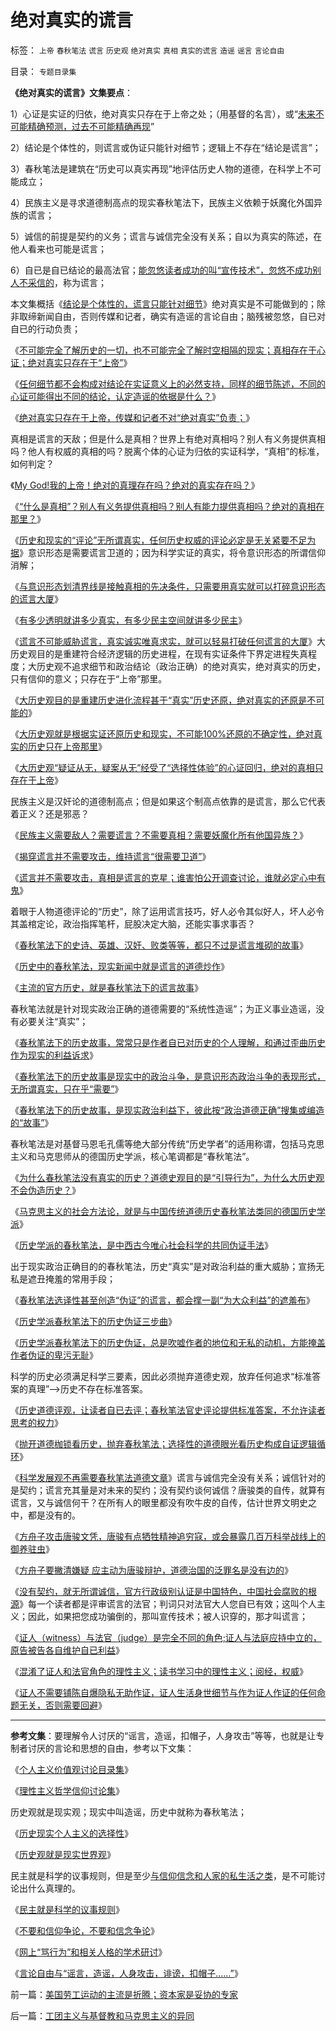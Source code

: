# 绝对真实的谎言

标签： `上帝` `春秋笔法` `谎言` `历史观` `绝对真实` `真相` `真实的谎言` `造谣` `谣言` `言论自由` 

目录： `专题目录集`

**《绝对真实的谎言》文集要点**：

1）心证是实证的归依，绝对真实只存在于上帝之处；（用基督的名言），或“[未来不可能精确预测，过去不可能精确再现](../../../2010/5/9/历史是必须被假设的.md)”

2）结论是个体性的，则谎言或伪证只能针对细节；逻辑上不存在“结论是谎言”；

3）春秋笔法是建筑在“历史可以真实再现”地评估历史人物的道德，在科学上不可能成立；

4）民族主义是寻求道德制高点的现实春秋笔法下，民族主义依赖于妖魔化外国异族的谎言；

5）诚信的前提是契约的义务；谎言与诚信完全没有关系；自以为真实的陈述，在他人看来也可能是谎言；

6）自已是自已结论的最高法官；[能忽悠读者成功的叫“宣传技术”，忽悠不成功别人不采信的](../../../2011/2/23/利益的沟通科学和洗脑的艺术.md)，称为谎言；



本文集概括《[结论是个体性的，谎言只能针对细节](../../../2011/6/26/结论是个体性的，谎言只能针对细节.md)》绝对真实是不可能做到的；除非取缔新闻自由，否则传媒和记者，确实有造谣的言论自由；脑残被忽悠，自已对自已的行动负责；

《[不可能完全了解历史的一切，也不可能完全了解时空相隔的现实；真相存在于心证；绝对真实只存在于“上帝”](../../../2011/6/9/历史观就是现实的世界观.md)》

《[任何细节都不会构成对结论在实证意义上的必然支持，同样的细节陈述，不同的心证可能得出不同的结论，认定造谣的依据是什么？](../../../2011/6/15/为什么会“同意，Concuring&nbsp;Opinion&quot;？.md)》

《[绝对真实只存在于上帝，传媒和记者不对“绝对真实”负责；](../../../2010/12/9/传媒和记者不负责“绝对真实”;维基解密不可能泄密；.md)》



真相是谎言的天敌；但是什么是真相？世界上有绝对真相吗？别人有义务提供真相吗？他人有权威的真相的吗？脱离个体的心证为归依的实证科学，“真相”的标准，如何判定？

《[My
God!我的上帝！绝对的真理存在吗？绝对的真实存在吗？](../../../2009/6/25/My&nbsp;God!我的上帝！绝对的真理存在吗？.md)》

《[“什么是真相”？别人有义务提供真相吗？别人有能力提供真相吗？绝对的真相在那里？](../../../2011/3/2/什么是真相？预测未来对不对？.md)》

《[历史和现实的“评论”无所谓真实，任何历史权威的评论必定是无关紧要不足为据](../../../2010/8/11/历史“评论”无所谓真实.md)》意识形态是需要谎言卫道的；因为科学实证的真实，将令意识形态的所谓信仰消解；

《[与意识形态划清界线是接触真相的先决条件，只需要用真实就可以打碎意识形态的谎言大厦](../../../2010/10/17/唯实求真打破谎言的大厦.md)》

《[有多少透明就讲多少真实，有多少民主空间就讲多少民主](../../../2010/3/16/部分世界古代史是今天的国家机密.md)》

《[谎言不可能威胁谎言，真实诚实唯真求实，就可以轻易打破任何谎言的大厦](../../../2009/7/14/“职业右派竟然用真相攻击热比娅的谎言！”.md)》大历史观目的是重建符合经济逻辑的历史进程，在现有实证条件下界定进程失真程度；大历史观不追求细节和政治结论（政治正确）的绝对真实，绝对真实的历史，只有信仰的意义；只存在于“上帝”那里。

《[大历史观目的是重建历史进化流程甚于“真实”历史还原，绝对真实的还原是不可能的](../../../2010/5/9/真实的历史可以比文学更精彩.md)》

《[大历史观就是根据实证还原历史和现实，不可能100%还原的不确定性，绝对真实的历史只在上帝那里](../../../2009/5/26/实证采样量和实证关系，“真相”和证据.md)》

《[大历史观“疑证从无，疑案从无”经受了“选择性体验”的心证回归，绝对的真相只存在于上帝](../../../2010/6/22/最大的敌人是自已；科学实证标准的的回归测试.md)》



民族主义是汉奸论的道德制高点；但是如果这个制高点依靠的是谎言，那么它代表着正义？还是邪恶？

《[民族主义需要敌人？需要谎言？不需要真相？需要妖魔化所有他国异族？](../../../2010/3/22/中国应该开始学会讲实力.md)》

《[揭穿谎言并不需要攻击，维持谎言“很需要卫道”](../../../2010/3/13/历史惯性耗尽文明才能“升级”.md)》

《[谎言并不需要攻击，真相是谎言的克星；谁害怕公开调查讨论，谁就必定心中有鬼](../../../2009/7/14/“职业右派竟然用真相攻击热比娅的谎言！”.md)》



着眼于人物道德评论的“历史”，除了运用谎言技巧，好人必令其似好人，坏人必令其盖棺定论，政治指挥笔杆，屁股决定大脑，还能实事求事否？

《[春秋笔法下的史诗、英雄、汉奸、败类等等，都只不过是谎言堆砌的故事](../../../2009/8/22/刀笔吏之史诗与史实.md)》

《[历史中的春秋笔法，现实新闻中就是谎言的道德炒作](../../../2009/8/22/新闻自由不是史诗也不代表公正.md)》

《[主流的官方历史，就是春秋笔法下的谎言故事](../../../2008/10/25/历史，你的名字叫故事.md)》

春秋笔法就是针对现实政治正确的道德需要的“系统性造谣”；为正义事业造谣，没有必要关注“真实”；

《[春秋笔法下的历史故事，常常只是作者自已对历史的个人理解，和通过歪曲历史作为现实的利益诉求](../../../2008/10/25/历史，你的名字叫故事.md)》

《[春秋笔法下的历史故事是现实中的政治斗争，是意识形态政治斗争的表现形式，无所谓真实，只在乎“需要”](../../../2008/10/25/明末历史在儒教道德口水仗中模糊.md)》

《[春秋笔法下的历史故事，是现实政治利益下，彼此按“政治道德正确”搜集或编造的“故事”](../../../2008/10/25/袁崇焕的是是非非：历史，不是道德素材库.md)》



春秋笔法是对基督马恩毛孔儒等绝大部分传统“历史学者”的适用称谓，包括马克思主义和马克思师从的德国历史学派，核心笔调都是“春秋笔法”。

《[为什么春秋笔法没有真实的历史？道德史观目的是“引导行为”，为什么大历史观不会伪造历史？](../../../2011/2/16/诱导行为的道德史和行为分析的历史科学.md)》

《[马克思主义的社会方法论，就是与中国传统道德历史春秋笔法类同的德国历史学派](../../../2011/2/14/德国历史学派的孪生子和中国春秋笔法.md)》

《[历史学派的春秋笔法，是中西古今唯心社会科学的共同伪证手法](../../../2010/1/15/中西古今唯心社会科学的共同论证手法.md)》



出于现实政治正确目的的春秋笔法，历史“真实”是对政治利益的重大威胁；宣扬无私是遮丑掩羞的常用手段；

《[春秋笔法选译性甚至创造“伪证”的谎言，都会撑一副“为大众利益”的遮羞布](../../../2010/1/17/春秋笔法“为了大众的利益”.md)》

《[历史学派春秋笔法下的历史伪证三步曲](../../../2010/1/17/春秋笔法三步曲.md)》

《[历史学派春秋笔法下的历史伪证，总是吹嘘作者的地位和无私的动机，方能掩盖作者伪证的卑污无耻](../../../2010/1/17/春秋笔法和无私的利益.md)》



科学的历史必须满足科学三要素，因此必须抛弃道德史观，放弃任何追求“标准答案的真理”——>历史不存在标准答案。

《[历史道德评观，让读者自已去评；春秋笔法官史评论提供标准答案，不允许读者思考的权力](../../../2010/5/7/评论历史者不宜研史；分析历史就是分析现实.md)》

《[抛开道德枷锁看历史，抛弃春秋笔法；选择性的道德眼光看历史构成自证逻辑循环](../../../2010/4/21/大历史观似“人的”履历；道德春秋笔法是自证循环.md)》

《[科学发展观不再需要春秋笔法道德文章](../../../2010/1/18/科学发展观不再需要春秋笔法道德文章.md)》谎言与诚信完全没有关系；诚信针对的是契约；谎言充其量是对未来的契约；没有契约谈何诚信？唐骏类的自传，就算有谎言，又与诚信何干？在所有人的眼里都没有吹牛皮的自传，估计世界文明史之中，都是没有的。

《[方舟子攻击唐骏文凭，唐骏有点牺牲精神追穷寇，或会暴露几百万科举战线上的御养驻虫](../../../2010/9/13/唐骏假文凭背后的几百万科举蜱虫.md)》

《[方舟子要撇清嫌疑
应主动为唐骏辩护，道德治国的泛罪名是没有边的](../../../2010/7/28/道德治国的泛罪名是没有边的.md)》

《[没有契约，就无所谓诚信，官方行政级别认证是中国特色，中国社会腐败的根源](../../../2010/7/13/炒作唐骏“假文凭”的丑陋，没有契约就无所谓诚信.md)》每一个读者都是评审谎言的法官；判词只对法官大人您自已有效；这叫个人主义；因此，如果把您成功骗倒的，那叫宣传技术；被人识穿的，那才叫谎言；

《[证人（witness）与法官（judge）是完全不同的角色;证人与法庭应持中立的，原告被告各自维护自已利益](../../../2011/4/25/不真实的，不一定作假的；.md)》

《[混淆了证人和法官角色的理性主义；读书学习中的理性主义；阅经，权威](../../../2011/4/25/混淆了证人和法官角色的理性主义.md)》

《[证人不需要铺陈自爆隐私无助作证，证人生活身世细节与作为证人作证的任何命题无关，否则需要回避](../../../2011/4/27/理性主义者自爆隐私的权威性.md)》

****

**参考文集**：要理解令人讨厌的“谣言，造谣，扣帽子，人身攻击”等等，也就是让专制者讨厌的言论和思想的自由，参考以下文集：

《[个人主义价值观讨论目录集](../../../2010/5/21/个人主义价值观讨论目录集.md)》

《[理性主义哲学信仰讨论集](../../../2010/5/28/理性主义哲学信仰讨论集.md)》



历史观就是现实观；现实中叫造谣，历史中就称为春秋笔法；

《[历史现实个人主义的选择性](../../../2011/6/18/历史现实个人主义的选择性.md)》

《[历史观就是现实世界观](../../../2011/6/11/历史观就是现实世界观.md)》



民主就是科学的议事规则，但是至少[与信仰信念和人家的私生活之类](../../../2009/11/24/科学求知“五不争论”只讲事实.md)，是不可能讨论出什么真理的。

《[民主就是科学的议事规则](../../../2009/6/17/民主就是科学的议事规则.md)》

《[不要和信仰争论，不要和信念争论](../../../2009/12/14/和猪打架，和信念争论（不是信仰）.md)》

《[网上“骂行为”和相关人格的学术研讨](../../../2010/7/31/网上“骂行为”和相关人格的学术研讨.md)》

《[言论自由与“谣言，造谣，人身攻击，诽谤，扣帽子……”](../../../2011/6/25/言论自由与“谣言，造谣，人身攻击，诽谤，扣帽子……”.md)》

前一篇：[美国劳工运动的主流是折腾；资本家是妥协的专家](../../../2011/7/1/美国劳工运动的主流是折腾；资本家是妥协的专家.md)

后一篇：[工团主义与基督教和马克思主义的异同](../../../2011/7/2/工团主义与基督教和马克思主义的异同.md)